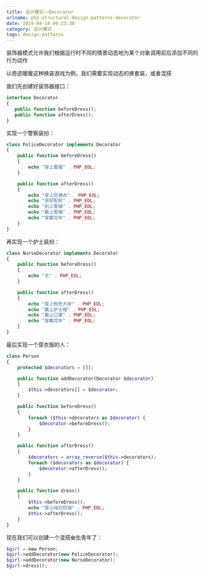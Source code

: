 ```yaml
---
title: 设计模式——Decorator
urlname: php-structural-design-patterns-decorator
date: 2019-04-18 09:23:38
category: 设计模式
tags: design-patterns
---
```


装饰器模式允许我们根据运行时不同的情景动态地为某个对象调用前后添加不同的行为动作

以奇迹暖暖这种换装游戏为例，我们需要实现动态的换套装，或者混搭

<!-- more -->

我们先创建好装饰器接口：

```php Decorator.php
interface Decorator
{
   public function beforeDress();
   public function afterDress();
}
```

实现一个警察装扮：

```php PoliceDecorator.php
class PoliceDecorator implements Decorator
{
    public function beforeDress()
    {
        echo "穿上警服" . PHP_EOL;
    }

    public function afterDress()
    {
        echo "穿上防弹衣" . PHP_EOL;
        echo "带好配枪" . PHP_EOL;
        echo "别上警徽" . PHP_EOL;
        echo "戴上警帽" . PHP_EOL;
        echo "穿戴完毕" . PHP_EOL;
    }
}
```

再实现一个护士装扮：

```php NurseDecorator.php
class NurseDecorator implements Decorator
{
    public function beforeDress()
    {
        echo "无" . PHP_EOL;
    }

    public function afterDress()
    {
        echo "穿上粉色大褂" . PHP_EOL;
        echo "戴上护士帽" . PHP_EOL;
        echo "戴上口罩" . PHP_EOL;
        echo "穿戴完毕" . PHP_EOL;
    }
}
```

最后实现一个穿衣服的人：

```php Person.php
class Person
{
    protected $decorators = []];

    public function addDecorator(Decorator $decorator)
    {
        $this->decorators[] = $decorator;
    }

    public function beforeDress()
    {
        foreach ($this->decorators as $decorator) {
            $decorator->beforeDress();
        }
    }

    public function afterDress()
    {
        $decorators = array_reverse($this->decorators);
        foreach ($decorators as $decorator) {
            $decorator->afterDress();
        }
    }

    public function dress()
    {
        $this->beforeDress();
        echo "穿上纯白短袖" . PHP_EOL;
        $this->afterDress();
    }
}
```

现在我们可以创建一个混搭~~女生~~青年了：

```php
$girl = new Person;
$girl->addDecorator(new PoliceDecorator);
$girl->addDecorator(new NurseDecorator);
$girl->dress();
```
